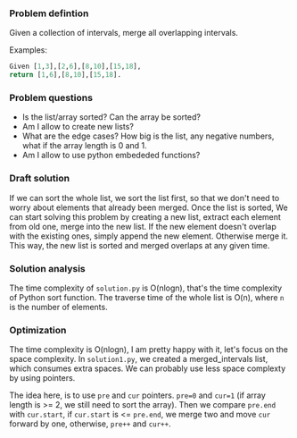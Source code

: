 ### Problem defintion
Given a collection of intervals, merge all overlapping intervals.

Examples:
```python
Given [1,3],[2,6],[8,10],[15,18],
return [1,6],[8,10],[15,18].
```

### Problem questions
* Is the list/array sorted? Can the array be sorted?
* Am I allow to create new lists?
* What are the edge cases? How big is the list, any negative numbers, what if the array length is 0 and 1.
* Am I allow to use python embededed functions?


### Draft solution
If we can sort the whole list, we sort the list first, so that we don't need to worry about elements that already been merged. Once the list is sorted, We can start solving this problem by creating a new list, extract each element from old one, merge into the new list. If the new element doesn't overlap with the existing ones, simply append the new element. Otherwise merge it. This way, the new list is sorted and merged overlaps at any given time.

### Solution analysis
The time complexity of `solution.py` is O(nlogn), that's the time complexity of Python sort function. The traverse time of the whole list is O(n), where `n` is the number of elements.

### Optimization
The time complexity is O(nlogn), I am pretty happy with it, let's focus on the space complexity. In `solution1.py`, we created a merged_intervals list, which consumes extra spaces. We can probably use less space complexty by using pointers.

The idea here, is to use `pre` and `cur` pointers. `pre=0` and `cur=1` (if array length is >= 2, we still need to sort the array). Then we compare `pre.end` with `cur.start`, if `cur.start` is <= `pre.end`, we merge two and move `cur` forward by one, otherwise, `pre++` and `cur++`.
